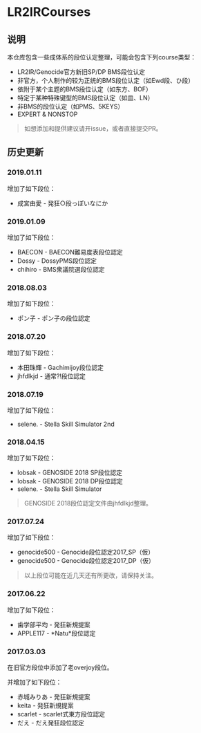 LR2IRCourses
==================

## 说明

本仓库包含一些成体系的段位认定整理，可能会包含下列course类型：
- LR2IR/Genocide官方新旧SP/DP BMS段位认定
- 非官方，个人制作的较为正统的BMS段位认定（如Ewd段、ひ段）
- 依附于某个主题的BMS段位认定（如东方、BOF）
- 特定于某种特殊键型的BMS段位认定（如皿、LN）
- 非BMS的段位认定（如PMS、5KEYS）
- EXPERT & NONSTOP

> 如想添加和提供建议请开issue，或者直接提交PR。

## 历史更新

### 2019.01.11

增加了如下段位：
- 成宮由愛 - 発狂○段っぽいなにか

### 2019.01.09

增加了如下段位：
- BAECON - BAECON難易度表段位認定
- Dossy - DossyPMS段位認定
- chihiro - BMS衆議院選段位認定

### 2018.08.03

增加了如下段位：
- ポン子 - ポン子の段位認定

### 2018.07.20

增加了如下段位：
- 本田珠輝 - Gachimijoy段位認定
- jhfdlkjd - 通常?!段位認定

### 2018.07.19

增加了如下段位：
- selene. - Stella Skill Simulator 2nd

### 2018.04.15

增加了如下段位：
- lobsak - GENOSIDE 2018 SP段位認定
- lobsak - GENOSIDE 2018 DP段位認定
- selene. - Stella Skill Simulator

> GENOSIDE 2018段位認定文件由jhfdlkjd整理。

### 2017.07.24

增加了如下段位：
- genocide500 - Genocide段位認定2017_SP（仮）
- genocide500 - Genocide段位認定2017_DP（仮）

> 以上段位可能在近几天还有所更改，请保持关注。

### 2017.06.22

增加了如下段位：
- 歯学部平均 - 発狂新規提案
- APPLE117 - \*Natu\*段位認定

### 2017.03.03

在旧官方段位中添加了老overjoy段位。

并增加了如下段位：
- 赤城みりあ - 発狂新規提案
- keita - 発狂新規提案
- scarlet - scarlet式東方段位認定
- だえ - だえ発狂段位認定

